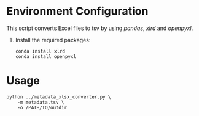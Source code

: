 Environment Configuration
===========
This script converts Excel files to tsv by using *_pandas_*, *_xlrd_* and *_openpyxl_*.  


1. Install the required packages:
   ```
   conda install xlrd
   conda install openpyxl
   ```    
   
   
Usage
=====
```
python ../metadata_xlsx_converter.py \
    -m metadata.tsv \
    -o /PATH/TO/outdir
```
